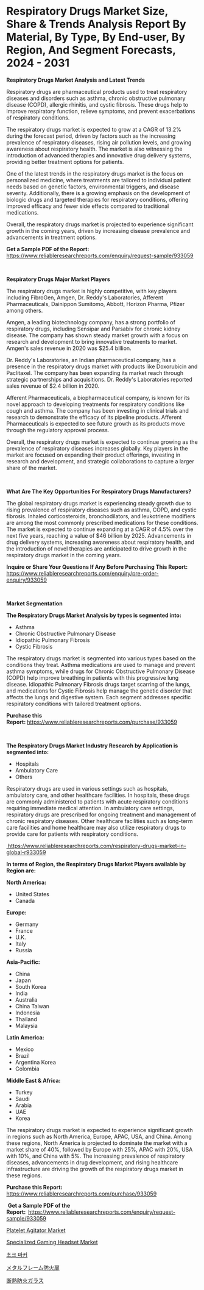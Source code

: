 <p><h1>Respiratory Drugs Market Size, Share & Trends Analysis Report By Material, By Type, By End-user, By Region, And Segment Forecasts, 2024 - 2031</h1></p><p><strong>Respiratory Drugs Market Analysis and Latest Trends</strong></p>
<p><p>Respiratory drugs are pharmaceutical products used to treat respiratory diseases and disorders such as asthma, chronic obstructive pulmonary disease (COPD), allergic rhinitis, and cystic fibrosis. These drugs help to improve respiratory function, relieve symptoms, and prevent exacerbations of respiratory conditions.</p><p>The respiratory drugs market is expected to grow at a CAGR of 13.2% during the forecast period, driven by factors such as the increasing prevalence of respiratory diseases, rising air pollution levels, and growing awareness about respiratory health. The market is also witnessing the introduction of advanced therapies and innovative drug delivery systems, providing better treatment options for patients.</p><p>One of the latest trends in the respiratory drugs market is the focus on personalized medicine, where treatments are tailored to individual patient needs based on genetic factors, environmental triggers, and disease severity. Additionally, there is a growing emphasis on the development of biologic drugs and targeted therapies for respiratory conditions, offering improved efficacy and fewer side effects compared to traditional medications.</p><p>Overall, the respiratory drugs market is projected to experience significant growth in the coming years, driven by increasing disease prevalence and advancements in treatment options.</p></p>
<p><strong>Get a Sample PDF of the Report:&nbsp;</strong> <a href="https://www.reliableresearchreports.com/enquiry/request-sample/933059">https://www.reliableresearchreports.com/enquiry/request-sample/933059</a></p>
<p>&nbsp;</p>
<p><strong>Respiratory Drugs Major Market Players</strong></p>
<p><p>The respiratory drugs market is highly competitive, with key players including FibroGen, Amgen, Dr. Reddy's Laboratories, Afferent Pharmaceuticals, Dainippon Sumitomo, Abbott, Horizon Pharma, Pfizer among others. </p><p>Amgen, a leading biotechnology company, has a strong portfolio of respiratory drugs, including Sensipar and Parsabiv for chronic kidney disease. The company has shown steady market growth with a focus on research and development to bring innovative treatments to market. Amgen's sales revenue in 2020 was $25.4 billion.</p><p>Dr. Reddy's Laboratories, an Indian pharmaceutical company, has a presence in the respiratory drugs market with products like Doxorubicin and Paclitaxel. The company has been expanding its market reach through strategic partnerships and acquisitions. Dr. Reddy's Laboratories reported sales revenue of $2.4 billion in 2020.</p><p>Afferent Pharmaceuticals, a biopharmaceutical company, is known for its novel approach to developing treatments for respiratory conditions like cough and asthma. The company has been investing in clinical trials and research to demonstrate the efficacy of its pipeline products. Afferent Pharmaceuticals is expected to see future growth as its products move through the regulatory approval process.</p><p>Overall, the respiratory drugs market is expected to continue growing as the prevalence of respiratory diseases increases globally. Key players in the market are focused on expanding their product offerings, investing in research and development, and strategic collaborations to capture a larger share of the market.</p></p>
<p>&nbsp;</p>
<p><strong>What Are The Key Opportunities For Respiratory Drugs Manufacturers?</strong></p>
<p><p>The global respiratory drugs market is experiencing steady growth due to rising prevalence of respiratory diseases such as asthma, COPD, and cystic fibrosis. Inhaled corticosteroids, bronchodilators, and leukotriene modifiers are among the most commonly prescribed medications for these conditions. The market is expected to continue expanding at a CAGR of 4.5% over the next five years, reaching a value of $46 billion by 2025. Advancements in drug delivery systems, increasing awareness about respiratory health, and the introduction of novel therapies are anticipated to drive growth in the respiratory drugs market in the coming years.</p></p>
<p><strong>Inquire or Share Your Questions If Any Before Purchasing This Report:</strong> <a href="https://www.reliableresearchreports.com/enquiry/pre-order-enquiry/933059">https://www.reliableresearchreports.com/enquiry/pre-order-enquiry/933059</a></p>
<p>&nbsp;</p>
<p><strong>Market Segmentation</strong></p>
<p><strong>The Respiratory Drugs Market Analysis by types is segmented into:</strong></p>
<p><ul><li>Asthma</li><li>Chronic Obstructive Pulmonary Disease</li><li>Idiopathic Pulmonary Fibrosis</li><li>Cystic Fibrosis</li></ul></p>
<p><p>The respiratory drugs market is segmented into various types based on the conditions they treat. Asthma medications are used to manage and prevent asthma symptoms, while drugs for Chronic Obstructive Pulmonary Disease (COPD) help improve breathing in patients with this progressive lung disease. Idiopathic Pulmonary Fibrosis drugs target scarring of the lungs, and medications for Cystic Fibrosis help manage the genetic disorder that affects the lungs and digestive system. Each segment addresses specific respiratory conditions with tailored treatment options.</p></p>
<p><strong>Purchase this Report:&nbsp;</strong><a href="https://www.reliableresearchreports.com/purchase/933059">https://www.reliableresearchreports.com/purchase/933059</a></p>
<p>&nbsp;</p>
<p><strong>The Respiratory Drugs Market Industry Research by Application is segmented into:</strong></p>
<p><ul><li>Hospitals</li><li>Ambulatory Care</li><li>Others</li></ul></p>
<p><p>Respiratory drugs are used in various settings such as hospitals, ambulatory care, and other healthcare facilities. In hospitals, these drugs are commonly administered to patients with acute respiratory conditions requiring immediate medical attention. In ambulatory care settings, respiratory drugs are prescribed for ongoing treatment and management of chronic respiratory diseases. Other healthcare facilities such as long-term care facilities and home healthcare may also utilize respiratory drugs to provide care for patients with respiratory conditions.</p></p>
<p><a href="https://www.reliableresearchreports.com/respiratory-drugs-market-in-global-r933059">&nbsp;https://www.reliableresearchreports.com/respiratory-drugs-market-in-global-r933059</a></p>
<p><strong>In terms of Region, the Respiratory Drugs Market Players available by Region are:</strong></p>
<p>
    <p> <strong> North America: </strong>
        <ul>
            <li>United States</li>
            <li>Canada</li>
        </ul>
        </p> 
    <p> <strong> Europe: </strong>
        <ul>
            <li>Germany</li>
            <li>France</li>
            <li>U.K.</li>
            <li>Italy</li>
            <li>Russia</li>
        </ul>
        </p> 
    <p> <strong> Asia-Pacific: </strong>
        <ul>
            <li>China</li>
            <li>Japan</li>
            <li>South Korea</li>
            <li>India</li>
            <li>Australia</li>
            <li>China Taiwan</li>
            <li>Indonesia</li>
            <li>Thailand</li>
            <li>Malaysia</li>
        </ul>
        </p> 
    <p> <strong> Latin America: </strong>
        <ul>
            <li>Mexico</li>
            <li>Brazil</li>
            <li>Argentina Korea</li>
            <li>Colombia</li>
        </ul>
        </p> 
    <p> <strong> Middle East & Africa: </strong>
        <ul>
            <li>Turkey</li>
            <li>Saudi</li>
            <li>Arabia</li>
            <li>UAE</li>
            <li>Korea</li>
        </ul>
    </p>
    </p>
<p><p>The respiratory drugs market is expected to experience significant growth in regions such as North America, Europe, APAC, USA, and China. Among these regions, North America is projected to dominate the market with a market share of 40%, followed by Europe with 25%, APAC with 20%, USA with 10%, and China with 5%. The increasing prevalence of respiratory diseases, advancements in drug development, and rising healthcare infrastructure are driving the growth of the respiratory drugs market in these regions.</p></p>
<p><strong>Purchase this Report: </strong><a href="https://www.reliableresearchreports.com/purchase/933059">https://www.reliableresearchreports.com/purchase/933059</a></p>
<p>&nbsp;<strong>Get a Sample PDF of the Report:&nbsp;&nbsp;</strong><a href="https://www.reliableresearchreports.com/enquiry/request-sample/933059">https://www.reliableresearchreports.com/enquiry/request-sample/933059</a></p>
<p><strong></strong></p>
<p><p><a href="https://www.linkedin.com/pulse/platelet-agitator-market-size-global-industry-overview-xzk4f?trackingId=L7LMMzm%2FKjw32P%2BKyLhOnA%3D%3D">Platelet Agitator Market</a></p><p><a href="https://issuu.com/reportprime-2/docs/specialized-gaming-headset-market-size-2030.pptx">Specialized Gaming Headset Market</a></p><p><a href="https://github.com/JohnQuil1917/Market-Research-Report-List-1/blob/main/730983777487.md">초크 마커</a></p><p><a href="https://github.com/DudleyFerry/Market-Research-Report-List-1/blob/main/364500083693.md">メタルフレーム防火扉</a></p><p><a href="https://github.com/DemarcusKuhlman/Market-Research-Report-List-1/blob/main/857018083692.md">断熱防火ガラス</a></p></p>